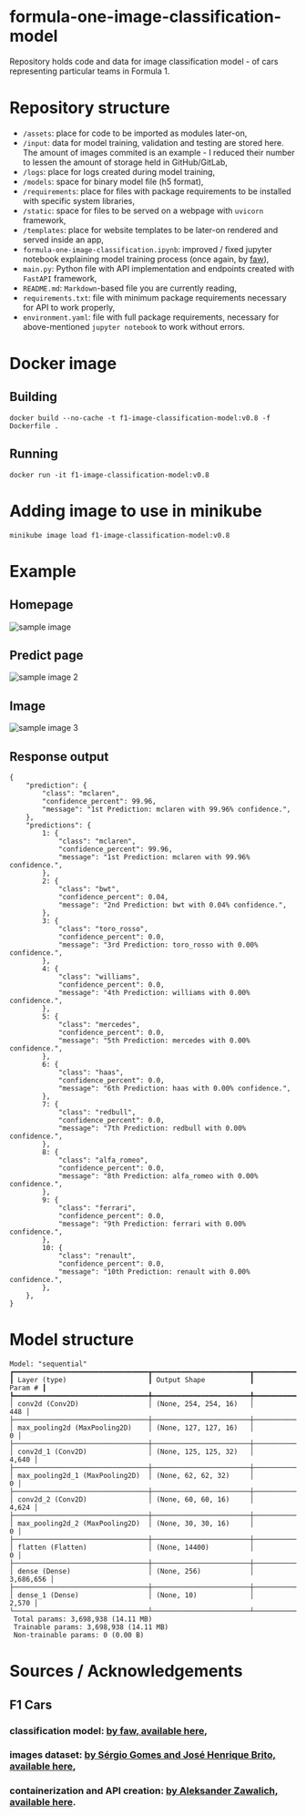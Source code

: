 # formula-one-image-classification-model
Repository holds code and data for image classification model - of cars representing particular teams in Formula 1.

# Repository structure
- `/assets`: place for code to be imported as modules later-on,
- `/input`: data for model training, validation and testing are stored here. The amount of images commited is an example - I reduced their number to lessen the amount of storage held in GitHub/GitLab,
- `/logs`: place for logs created during model training,
- `/models`: space for binary model file (h5 format),
- `/requirements`: place for files with package requirements to be installed with specific system libraries,
- `/static`: space for files to be served on a webpage with `uvicorn` framework,
- `/templates`: place for website templates to be later-on rendered and served inside an app,
- `formula-one-image-classification.ipynb`: improved / fixed jupyter notebook explaining model training process (once again, by [faw](https://github.com/faw01)),
- `main.py`: Python file with API implementation and endpoints created with `FastAPI` framework,
- `README.md`: `Markdown`-based file you are currently reading,
- `requirements.txt`: file with minimum package requirements necessary for API to work properly,
- `environment.yaml`: file with full package requirements, necessary for above-mentioned `jupyter notebook` to work without errors.

# Docker image
## Building
`docker build --no-cache -t f1-image-classification-model:v0.8 -f Dockerfile .`
## Running
`docker run -it f1-image-classification-model:v0.8`

# Adding image to use in minikube
`minikube image load f1-image-classification-model:v0.8`

# Example
## Homepage
![sample image](./images/classify-homepage.png)
## Predict page
![sample image 2](./images/classify-predict.png)
## Image
![sample image 3](./input/lando-norris-mclaren-mcl35m-1.png)

## Response output
```
{
    "prediction": {
        "class": "mclaren",
        "confidence_percent": 99.96,
        "message": "1st Prediction: mclaren with 99.96% confidence.",
    },
    "predictions": {
        1: {
            "class": "mclaren",
            "confidence_percent": 99.96,
            "message": "1st Prediction: mclaren with 99.96% confidence.",
        },
        2: {
            "class": "bwt",
            "confidence_percent": 0.04,
            "message": "2nd Prediction: bwt with 0.04% confidence.",
        },
        3: {
            "class": "toro_rosso",
            "confidence_percent": 0.0,
            "message": "3rd Prediction: toro_rosso with 0.00% confidence.",
        },
        4: {
            "class": "williams",
            "confidence_percent": 0.0,
            "message": "4th Prediction: williams with 0.00% confidence.",
        },
        5: {
            "class": "mercedes",
            "confidence_percent": 0.0,
            "message": "5th Prediction: mercedes with 0.00% confidence.",
        },
        6: {
            "class": "haas",
            "confidence_percent": 0.0,
            "message": "6th Prediction: haas with 0.00% confidence.",
        },
        7: {
            "class": "redbull",
            "confidence_percent": 0.0,
            "message": "7th Prediction: redbull with 0.00% confidence.",
        },
        8: {
            "class": "alfa_romeo",
            "confidence_percent": 0.0,
            "message": "8th Prediction: alfa_romeo with 0.00% confidence.",
        },
        9: {
            "class": "ferrari",
            "confidence_percent": 0.0,
            "message": "9th Prediction: ferrari with 0.00% confidence.",
        },
        10: {
            "class": "renault",
            "confidence_percent": 0.0,
            "message": "10th Prediction: renault with 0.00% confidence.",
        },
    },
}
```
# Model structure
```
Model: "sequential"
┏━━━━━━━━━━━━━━━━━━━━━━━━━━━━━━━━━┳━━━━━━━━━━━━━━━━━━━━━━━━┳━━━━━━━━━━━━━━━┓
┃ Layer (type)                    ┃ Output Shape           ┃       Param # ┃
┡━━━━━━━━━━━━━━━━━━━━━━━━━━━━━━━━━╇━━━━━━━━━━━━━━━━━━━━━━━━╇━━━━━━━━━━━━━━━┩
│ conv2d (Conv2D)                 │ (None, 254, 254, 16)   │           448 │
├─────────────────────────────────┼────────────────────────┼───────────────┤
│ max_pooling2d (MaxPooling2D)    │ (None, 127, 127, 16)   │             0 │
├─────────────────────────────────┼────────────────────────┼───────────────┤
│ conv2d_1 (Conv2D)               │ (None, 125, 125, 32)   │         4,640 │
├─────────────────────────────────┼────────────────────────┼───────────────┤
│ max_pooling2d_1 (MaxPooling2D)  │ (None, 62, 62, 32)     │             0 │
├─────────────────────────────────┼────────────────────────┼───────────────┤
│ conv2d_2 (Conv2D)               │ (None, 60, 60, 16)     │         4,624 │
├─────────────────────────────────┼────────────────────────┼───────────────┤
│ max_pooling2d_2 (MaxPooling2D)  │ (None, 30, 30, 16)     │             0 │
├─────────────────────────────────┼────────────────────────┼───────────────┤
│ flatten (Flatten)               │ (None, 14400)          │             0 │
├─────────────────────────────────┼────────────────────────┼───────────────┤
│ dense (Dense)                   │ (None, 256)            │     3,686,656 │
├─────────────────────────────────┼────────────────────────┼───────────────┤
│ dense_1 (Dense)                 │ (None, 10)             │         2,570 │
└─────────────────────────────────┴────────────────────────┴───────────────┘
 Total params: 3,698,938 (14.11 MB)
 Trainable params: 3,698,938 (14.11 MB)
 Non-trainable params: 0 (0.00 B)
```

# Sources / Acknowledgements
## F1 Cars
### classification model: [by faw, available here](https://github.com/faw01/formula-one-image-classification-model),
### images dataset: [by Sérgio Gomes and José Henrique Brito, available here](https://github.com/2AiBAIT/F1CarsDataset),
### containerization and API creation: [by Aleksander Zawalich, available here](https://github.com/azawalich).
